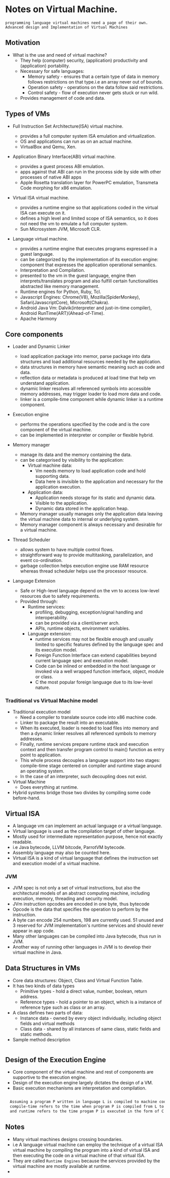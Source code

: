 # Notes on Virtual Machine.

`programming language virtual machines need a page of their own.`
`Advanced design and Implementation of Virtual Machines`
## Motivation

- What is the use and need of virtual machine?
  - They help (computer) security, (application) productivity and (application) portability.
  - Necessary for safe languages: 
    - Memory safety - ensures that a certain type of data in memory follows restrictions on that type.i.e an array never out of bounds.
    - Operation safety - operations on the data follow said restrictions.
    - Control safety - flow of execution never gets stuck or run wild.
  - Provides management of code and data.
            
## Types of VMs

- Full Instruction Set Architecture(ISA) virtual machine.
  - provides a full computer system ISA emulation and virtualization.
  - OS and applications can run as on an actual machine.
  - VirtualBox and Qemu, Xen.

- Application Binary Interface(ABI) virtual machine.
  - provides a guest process ABI emulation.
  - apps against that ABI can run in the process side by side with other processes of native ABI apps
  - Apple Rosetta translation layer for PowerPC emulation, Transmeta Code morphing for x86 emulation.
  
- Virtual ISA virtual machine.
  - provides a runtime engine so that applications coded in the virtual ISA can execute on it.
  - defines a high level and limited scope of ISA semantics, so it does not need the vm to emulate a full computer system.
  - Sun Microsystem JVM, Microsoft CLR.

- Language virtual machine.   
  - provides a runtime engine that executes programs expressed in a guest language.
  - can be categorized by the implementation of its execution engine: component that expresses the application operational semantics.
  - Interpretation and Compilation.
  - presented to the vm in the guest language, engine then interprets/translates program and also fulfill certain functionalities abstracted like memory management.
  - Runtime engines for Python, Ruby, Tcl.
  - Javascript Engines: Chrome(V8), Mozilla(SpiderMonkey), Safari(JavascriptCore), Microsoft(Chakra).
  - Android Java Vm: Dalvik(interpreter and just-in-time compiler), Android RunTime(ART)(Ahead-of-Time).
  - Apache Harmony

## Core components

- Loader and Dynamic Linker
  - load application package into memor, parse package into data structures and load additional resources needed by the application.
  - data structures in memory have semantic meaning such as code and data.
  - reflection data or metadata is produced at load time that help vm understand application.
  - dynamic linker resolves all referenced symbols into accessible memory addresses, may trigger loader to load more data and code.
  - linker is a compile-time component while dynamic linker is a runtime component.

- Execution engine
  - performs the operations specified by the code and is the core component of the virtual machine.
  - can be implemented in interpreter or compiler or flexible hybrid.

- Memory manager
  - manage its data and the memory containing the data.
  - can be categorised by visibility to the application:
    - Virtual machine data: 
      - Vm needs memory to load application code and hold supporting data.
      - Data here is invisible to the application and necessary for the application execution.
    - Application data: 
      - Application needs storage for its static and dynamic data.
      - Visible to the application.
      - Dynamic data stored in the application heap.
  - Memory manager usually manages only the application data leaving the virtual machine data to internal or underlying system.
  - Memory manager component is always necessary and desirable for a virtual machine.

- Thread Scheduler
  - allows system to have multiple control flows.
  - straightforward way to provide multitasking, parallelization, and event co-ordination.
  - garbage collection helps execution engine use RAM resource whereas thread scheduler helps use the processor resource.

- Language Extension
  - Safe or High-level language depend on the vm to access low-level resources due to safety requirements.
  - Provided through:
    - Runtime services: 
      - profiling, debugging, exception/signal handling and interoperability.
      - can be provided via a client/server arch.
      - APIs, runtime objects, environment variables.
    - Language extension: 
      - runtime services may not be flexible enough and usually limited to specific features defined by the language spec and its execution model.
      - Foreign Function Interface can extend capabilities beyond current language spec and execution model.
      - Code can be inlined or embedded in the host language or invoked via a well wrapped function interface, object, module or class.
      - C the most popular foreign language due to its low-level nature.

### Traditional vs Virtual Machine model

- Traditional execution model
  - Need a compiler to translate source code into x86 machine code.
  - Linker to package the result into an executable.
  - When its executed, loader is needed to load files into memory and then a dynamic linker resolves all referenced symbols to memory addresses.
  - Finally, runtime services prepare runtime stack and execution context and then transfer program control to main() function as entry point to application.
  - This whole process decouples a language support into two stages: compile-time stage centered on compiler and runtime stage around an operating system.
  - In the case of an interpreter, such decoupling does not exist.
- Virtual Machine
  - Does everything at runtime.
- Hybrid systems bridge those two divides by compiling some code before-hand.


## Virtual ISA

- A language vm can implement an actual language or a virtual language.
- Virtual language is used as the compilation target of other language.
- Mostly used for intermediate representation purpose, hence not exactly readable.
- i.e Java bytecode, LLVM bitcode, ParrotVM bytecode.
- Assembly language may also be counted here.
- Virtual ISA is a kind of virtual language that defines the instruction set and execution model of a virtual machine.

### JVM

- JVM spec is not only a set of virtual instructions, but also the architectural models of an abstract computing machine, including execution, memory, threading and security model.
- JVm instruction opcodes are encoded in one byte, thus bytecode
- Opcode is the data that specifies the operation to perform by the instruction.
- A byte can encode 254 numbers, 198 are currently used. 51 unused and 3 reserved for JVM implementation's runtime services and should never appear in app code.
- Many other languages can be compiled into Java bytecode, thus run in JVM.
- Another way of running other languages in JVM is to develop their virtual machine in Java.

## Data Structures in VMs

- Core data structures: Object, Class and Virtual Function Table.
- It has two kinds of data types
  - Primitive types - hold a direct value, number, boolean, return address.
  - Reference types - hold a pointer to an object, which is a instance of reference type such as class or an array. 
- A class defines two parts of data:
  - Instance data - owned by every object individually, including object fields and virtual methods
  - Class data - shared by all instances of same class, static fields and static methods.
- Sample method description

```c

````

## Design of the Execution Engine

- Core component of the virtual machine and rest of components are supportive to the execution engine.
- Design of the execution engine largely dictates the design of a VM.
- Basic execution mechanisms are interpretation and compilation.

```bash

  Assuming a program P written in language L is compiled to machine code C,
  compile-time refers to the time when program P is compiled from L to C,
  and runtime refers to the time progam P is executed in the form of C

```

## Notes

- Many virtual machines designs crossing boundaries.
- i.e A language virtual machine can employ the technique of a virtual ISA virtual machine by compiling the program into a kind of virtual ISA and then executing the code on a virtual machine of that virtual ISA.
- They are called `Runtime Engines` because the services provided by the virtual machine are mostly available at runtime.
- 